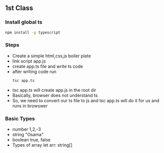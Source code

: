 ## 1st Class

### Install global ts

```bash
npm install -g typescript
```

### Steps

- Create a simple html,css,js boiler plate
- link script app.js
- create app.ts file and write ts code
- after writing code run
  ```bash
  tsc app.ts
  ```
- tsc app.ts will create app.js in the root dir
- Basically, browser does not understand ts
- So, we need to convert our ts file to js and tsc app.ts will do it for us and runs in browswer

### Basic Types

- number 1,2,-3
- string "Osama"
- boolean true, false
- Types of array
  let arr: string[]

